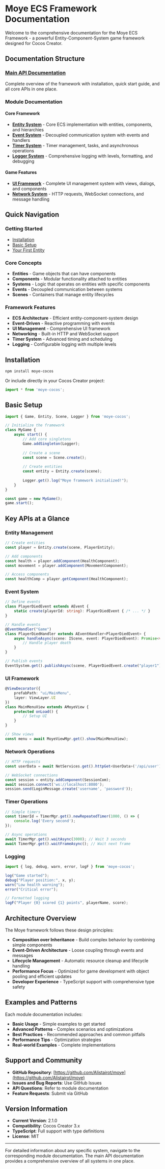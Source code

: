 # Moye ECS Framework Documentation

Welcome to the comprehensive documentation for the Moye ECS Framework - a powerful Entity-Component-System game framework designed for Cocos Creator.

## Documentation Structure

### [Main API Documentation](API.md)
Complete overview of the framework with installation, quick start guide, and all core APIs in one place.

### Module Documentation

#### Core Framework
- [**Entity System**](modules/Entity-System.md) - Core ECS implementation with entities, components, and hierarchies
- [**Event System**](modules/Event-System.md) - Decoupled communication system with events and handlers
- [**Timer System**](modules/Timer-System.md) - Timer management, tasks, and asynchronous operations
- [**Logger System**](modules/Logger-System.md) - Comprehensive logging with levels, formatting, and debugging

#### Game Features
- [**UI Framework**](modules/UI-Framework.md) - Complete UI management system with views, dialogs, and components
- [**Network System**](modules/Network-System.md) - HTTP requests, WebSocket connections, and message handling

## Quick Navigation

### Getting Started
- [Installation](#installation)
- [Basic Setup](#basic-setup) 
- [Your First Entity](#creating-components)

### Core Concepts
- **Entities** - Game objects that can have components
- **Components** - Modular functionality attached to entities
- **Systems** - Logic that operates on entities with specific components
- **Events** - Decoupled communication between systems
- **Scenes** - Containers that manage entity lifecycles

### Framework Features
- **ECS Architecture** - Efficient entity-component-system design
- **Event-Driven** - Reactive programming with events
- **UI Management** - Comprehensive UI framework
- **Networking** - Built-in HTTP and WebSocket support
- **Timer System** - Advanced timing and scheduling
- **Logging** - Configurable logging with multiple levels

## Installation

```bash
npm install moye-cocos
```

Or include directly in your Cocos Creator project:

```typescript
import * from 'moye-cocos';
```

## Basic Setup

```typescript
import { Game, Entity, Scene, Logger } from 'moye-cocos';

// Initialize the framework
class MyGame {
    async start() {
        // Add core singletons
        Game.addSingleton(Logger);
        
        // Create a scene
        const scene = Scene.create();
        
        // Create entities
        const entity = Entity.create(scene);
        
        Logger.get().log("Moye framework initialized!");
    }
}

const game = new MyGame();
game.start();
```

## Key APIs at a Glance

### Entity Management
```typescript
// Create entities
const player = Entity.create(scene, PlayerEntity);

// Add components
const health = player.addComponent(HealthComponent);
const movement = player.addComponent(MovementComponent);

// Access components
const healthComp = player.getComponent(HealthComponent);
```

### Event System
```typescript
// Define events
class PlayerDiedEvent extends AEvent {
    static create(playerId: string): PlayerDiedEvent { /* ... */ }
}

// Handle events
@EventHandler("Game")
class PlayerDiedHandler extends AEventHandler<PlayerDiedEvent> {
    async handleAsync(scene: IScene, event: PlayerDiedEvent): Promise<void> {
        // Handle player death
    }
}

// Publish events
EventSystem.get().publishAsync(scene, PlayerDiedEvent.create("player1"));
```

### UI Framework
```typescript
@ViewDecorator({
    prefabPath: "ui/MainMenu",
    layer: ViewLayer.UI
})
class MainMenuView extends AMoyeView {
    protected onLoad() {
        // Setup UI
    }
}

// Show views
const menu = await MoyeViewMgr.get().show(MainMenuView);
```

### Network Operations
```typescript
// HTTP requests
const userData = await NetServices.get().httpGet<UserData>('/api/user');

// WebSocket connections
const session = entity.addComponent(SessionCom);
await session.connect('ws://localhost:8080');
session.send(LoginMessage.create('username', 'password'));
```

### Timer Operations
```typescript
// Simple timers
const timerId = TimerMgr.get().newRepeatedTimer(1000, () => {
    console.log('Every second');
});

// Async operations
await TimerMgr.get().waitAsync(3000); // Wait 3 seconds
await TimerMgr.get().waitFrameAsync(); // Wait next frame
```

### Logging
```typescript
import { log, debug, warn, error, logF } from 'moye-cocos';

log("Game started");
debug("Player position:", x, y);
warn("Low health warning");
error("Critical error");

// Formatted logging
logF("Player {0} scored {1} points", playerName, score);
```

## Architecture Overview

The Moye framework follows these design principles:

- **Composition over Inheritance** - Build complex behavior by combining simple components
- **Event-Driven Architecture** - Loose coupling through events and messages
- **Lifecycle Management** - Automatic resource cleanup and lifecycle handling
- **Performance Focus** - Optimized for game development with object pooling and efficient updates
- **Developer Experience** - TypeScript support with comprehensive type safety

## Examples and Patterns

Each module documentation includes:
- **Basic Usage** - Simple examples to get started
- **Advanced Patterns** - Complex scenarios and optimizations  
- **Best Practices** - Recommended approaches and common pitfalls
- **Performance Tips** - Optimization strategies
- **Real-world Examples** - Complete implementations

## Support and Community

- **GitHub Repository**: [https://github.com/Alistairot/moye](https://github.com/Alistairot/moye)
- **Issues and Bug Reports**: Use GitHub Issues
- **API Questions**: Refer to module documentation
- **Feature Requests**: Submit via GitHub

## Version Information

- **Current Version**: 2.1.0
- **Compatibility**: Cocos Creator 3.x
- **TypeScript**: Full support with type definitions
- **License**: MIT

---

For detailed information about any specific system, navigate to the corresponding module documentation. The main API documentation provides a comprehensive overview of all systems in one place.